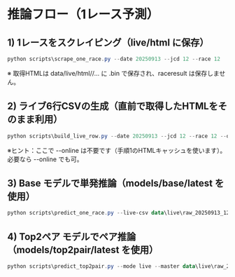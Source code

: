 # 推論フロー（1レース予測）

## 1) 1レースをスクレイピング（live/html に保存）
```powershell
python scripts\scrape_one_race.py --date 20250913 --jcd 12 --race 12
```
※ 取得HTMLは data/live/html/<kind>/... に .bin で保存され、raceresult は保存しません。
## 2) ライブ6行CSVの生成（直前で取得したHTMLをそのまま利用）
```powershell
python scripts\build_live_row.py --date 20250913 --jcd 12 --race 12 --out data\live\raw_20250913_12_12.csv
```
※ヒント：ここで --online は不要です（手順1のHTMLキャッシュを使います）。必要なら --online でも可。
## 3) Base モデルで単発推論（models/base/latest を使用）
```powershell
python scripts\predict_one_race.py --live-csv data\live\raw_20250913_12_12.csv --model-dir models\base\latest
```
## 4) Top2ペア モデルでペア推論（models/top2pair/latest を使用）
```powershell
python scripts\predict_top2pair.py --mode live --master data\live\raw_20250913_12_12.csv --race-id 202509131212
```
